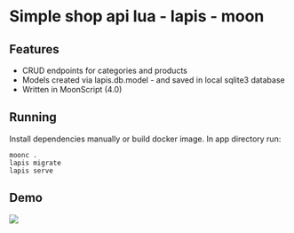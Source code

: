 # Simple shop api lua - lapis - moon

## Features
- CRUD endpoints for categories and products 
- Models created via lapis.db.model - and saved in local sqlite3 database
- Written in MoonScript (4.0)

## Running
Install dependencies manually or build docker image.
In app directory run:
```
moonc .
lapis migrate
lapis serve
```

## Demo
![](demo.gif)
